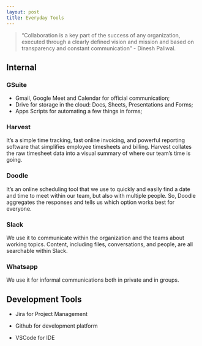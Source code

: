 ```yaml
---
layout: post
title: Everyday Tools
---
```


> “Collaboration is a key part of the success of any organization, executed through a clearly defined vision and mission and based on transparency and constant communication” - Dinesh Paliwal.

## Internal

### **GSuite**

- Gmail, Google Meet and Calendar for official communication;
- Drive for storage in the cloud: Docs, Sheets, Presentations and Forms;
- Apps Scripts for automating a few things in forms;

### **Harvest**

It’s a simple time tracking, fast online invoicing, and powerful reporting software that simplifies employee timesheets and billing. Harvest collates the raw timesheet data into a visual summary of where our team’s time is going.

### **Doodle**

It’s an online scheduling tool that we use to quickly and easily find a date and time to meet within our team, but also with multiple people. So, Doodle aggregates the responses and tells us which option works best for everyone.

### **Slack**

We use it to communicate within the organization and the teams about working topics. Content, including files, conversations, and people, are all searchable within Slack.

### **Whatsapp**

We use it for informal communications both in private and in groups.


## Development Tools

- Jira for Project Management

- Github for development platform

- VSCode for IDE
